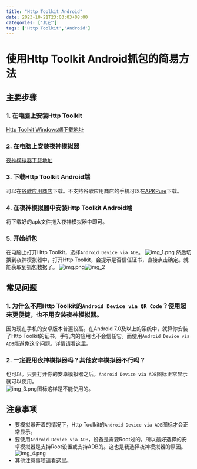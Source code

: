 ```yaml
---
title: "Http Toolkit Android"
date: 2023-10-21T23:03:03+08:00
categories: ['其它']
tags: ['Http Toolkit','Android']
---
```

# 使用Http Toolkit Android抓包的简易方法
## 主要步骤
### 1. 在电脑上安装Http Toolkit
[Http Toolkit Windows端下载地址](https://httptoolkit.com/download/win-exe/)
### 2. 在电脑上安装夜神模拟器
[夜神模拟器下载地址](https://www.yeshen.com/)
### 3. 下载Http Toolkit Android端
可以在[谷歌应用商店](https://play.google.com/store/apps/details?id=tech.httptoolkit.android.v1&hl=zh_TW&gl=US)下载。不支持谷歌应用商店的手机可以在[APKPure](https://apkpure.com/cn/http-toolkit/tech.httptoolkit.android.v1)下载。
### 4. 在夜神模拟器中安装Http Toolkit Android端
将下载好的apk文件拖入夜神模拟器中即可。
### 5. 开始抓包
在电脑上打开Http Toolkit，选择`Android Device via ADB`。
![img_1.png](../../images/202310221042.png)
然后切换到夜神模拟器中，打开Http Toolkit，会提示是否信任证书，直接点击确定。就能获取到抓包数据了。
![img.png](../../images/202310212337.png)![img_2](../../images/202310221043.png)
## 常见问题
### 1. 为什么不用Http Toolkit的`Android Device via QR Code`？使用起来更便捷，也不用安装夜神模拟器。
因为现在手机的安卓版本普遍较高。在Android 7.0及以上的系统中，就算你安装了Http Toolkit的证书，手机内的应用也不会信任它。而使用`Android Device via ADB`能避免这个问题。详情请看[这里](https://httptoolkit.com/docs/guides/android/#intercepting-traffic-from-your-own-android-app)。
### 2. 一定要用夜神模拟器吗？其他安卓模拟器不行吗？
也可以。只要打开你的安卓模拟器之后，`Android Device via ADB`图标正常显示就可以使用。  
![img_3.png](../../images/202310221122.png)图标这样是不能使用的。
## 注意事项
- 要模拟器开着的情况下，Http Toolkit的`Android Device via ADB`图标才会正常显示。
- 要使用`Android Device via ADB`，设备是需要Root过的。所以最好选择的安卓模拟器是支持Root设置或支持ADB的。这也是我选择夜神模拟器的原因。![img_4.png](../../images/202310221134.png)
- 其他注意事项请看[这里](https://httptoolkit.com/docs/guides/android/#intercepting-traffic-from-3rd-party-android-apps)。